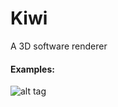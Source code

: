 # Kiwi
A 3D software renderer

#### Examples:
![alt tag](https://github.com/joakimthun/kiwi/blob/master/examples/alduin.gif)
